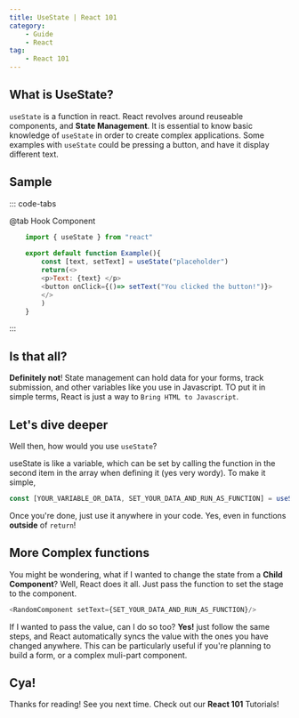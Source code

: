 ```yaml
---
title: UseState | React 101
category:
    - Guide
    - React
tag:
    - React 101
---
```

## What is UseState?

`useState` is a function in react. React revolves around reuseable components, and **State Management**. It is essential to know basic knowledge of `useState` in order to create complex applications. Some examples with `useState` could be pressing a button, and have it display different text.

## Sample


::: code-tabs

@tab Hook Component

```js
    import { useState } from "react"
    
    export default function Example(){
        const [text, setText] = useState("placeholder")
        return(<>
        <p>Text: {text} </p>
        <button onClick={()=> setText("You clicked the button!")}>
        </>
        )
    }
```

:::

## Is that all?

**Definitely not**! State management can hold data for your forms, track submission, and other variables like you use in Javascript. TO put it in simple terms, React is just a way to `Bring HTML to Javascript`.

## Let's dive deeper

Well then, how would you use `useState`?

useState is like a variable, which can be set by calling the function in the second item in the array when defining it (yes very wordy). To make it simple,

```js
const [YOUR_VARIABLE_OR_DATA, SET_YOUR_DATA_AND_RUN_AS_FUNCTION] = useState(YOUR_PLACEHOLDER_CAN_BE_BLANK)
```

Once you're done, just use it anywhere in your code. Yes, even in functions **outside** of `return`!

## More Complex functions
You might be wondering, what if I wanted to change the state from a **Child Component**? Well, React does it all. Just pass the function to set the stage to the component.

```js
<RandomComponent setText={SET_YOUR_DATA_AND_RUN_AS_FUNCTION}/>
```

If I wanted to pass the value, can I do so too? **Yes!** just follow the same steps, and React automatically syncs the value with the ones you have changed anywhere. This can be particularly useful if you're planning to build a form, or a complex muli-part component.

## Cya!

Thanks for reading! See you next time. Check out our **React 101** Tutorials!